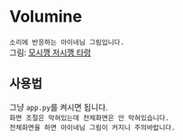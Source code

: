 # Volumine
`소리에 반응하는 아이네님 그림입니다.`<br/>
그림: [모시깽 저시깽 타령](https://www.youtube.com/shorts/gSoJkTFSA7Y)

## 사용법
그냥 `app.py`를 켜시면 됩니다. <br/>
`화면 조절은 막혀있는데 전체화면은 안 막혀있습니다.` <br>
`전체화면을 하면 아이네님 그림이 커지니 주의바랍니다.`
